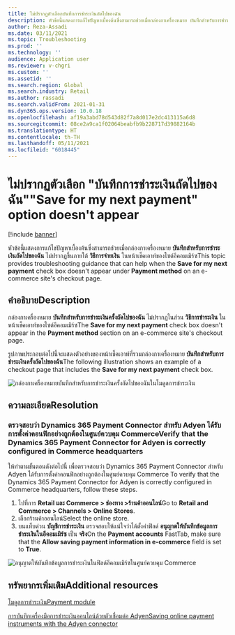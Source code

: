 ```yaml
---
title: ไม่ปรากฏตัวเลือกบันทึกการชำระเงินถัดไปของฉัน
description: หัวข้อนี้แสดงการแก้ไขปัญหาเบื้องต้นซึ่งสามารถช่วยเมื่อกล่องกาเครื่องหมาย บันทึกสําหรับการชำระเงินถัดไปของฉัน ไม่ปรากฏขึ้นภายใต้วิธีการจ่ายเงินในหน้าเช็คเอาท์ของไซต์อีคอมเมิร์ซ
author: Reza-Assadi
ms.date: 03/11/2021
ms.topic: Troubleshooting
ms.prod: ''
ms.technology: ''
audience: Application user
ms.reviewer: v-chgri
ms.custom: ''
ms.assetid: ''
ms.search.region: Global
ms.search.industry: Retail
ms.author: rassadi
ms.search.validFrom: 2021-01-31
ms.dyn365.ops.version: 10.0.18
ms.openlocfilehash: af19a3abd78d543d82f7a8d017e2dc413115a6d8
ms.sourcegitcommit: 08ce2a9ca1f02064beabfb9b228717d39882164b
ms.translationtype: HT
ms.contentlocale: th-TH
ms.lasthandoff: 05/11/2021
ms.locfileid: "6018445"
---
```

# <a name="save-for-my-next-payment-option-doesnt-appear"></a><span data-ttu-id="a88d8-103">ไม่ปรากฏตัวเลือก "บันทึกการชำระเงินถัดไปของฉัน"</span><span class="sxs-lookup"><span data-stu-id="a88d8-103">"Save for my next payment" option doesn't appear</span></span>

[!include [banner](../../includes/banner.md)]

<span data-ttu-id="a88d8-104">หัวข้อนี้แสดงการแก้ไขปัญหาเบื้องต้นซึ่งสามารถช่วยเมื่อกล่องกาเครื่องหมาย  **บันทึกสําหรับการชำระเงินถัดไปของฉัน** ไม่ปรากฏขึ้นภายใต้ **วิธีการจ่ายเงิน** ในหน้าเช็คเอาท์ของไซต์อีคอมเมิร์ซ</span><span class="sxs-lookup"><span data-stu-id="a88d8-104">This topic provides troubleshooting guidance that can help when the **Save for my next payment** check box doesn't appear under **Payment method** on an e-commerce site's checkout page.</span></span>

## <a name="description"></a><span data-ttu-id="a88d8-105">คำอธิบาย</span><span class="sxs-lookup"><span data-stu-id="a88d8-105">Description</span></span>

<span data-ttu-id="a88d8-106">กล่องกาเครื่องหมาย  **บันทึกสำหรับการชำระเงินครั้งถัดไปของฉัน** ไม่ปรากฏในส่วน **วิธีการชำระเงิน** ในหน้าเช็คเอาท์ของไซต์อีคอมเมิร์ซ</span><span class="sxs-lookup"><span data-stu-id="a88d8-106">The **Save for my next payment** check box doesn't appear in the **Payment method** section on an e-commerce site's checkout page.</span></span>

<span data-ttu-id="a88d8-107">รูปภาพประกอบต่อไปนี้จะแสดงตัวอย่างของหน้าเช็คเอาท์ที่รวมกล่องกาเครื่องหมาย **บันทึกสำหรับการชำระเงินครั้งถัดไปของฉัน**</span><span class="sxs-lookup"><span data-stu-id="a88d8-107">The following illustration shows an example of a checkout page that includes the **Save for my next payment** check box.</span></span>

![กล่องกาเครื่องหมายบันทึกสำหรับการชำระเงินครั้งถัดไปของฉันในโมดูลการชำระเงิน](media/payment-module-save-payment.jpg)

## <a name="resolution"></a><span data-ttu-id="a88d8-109">ความละเอียด</span><span class="sxs-lookup"><span data-stu-id="a88d8-109">Resolution</span></span>

### <a name="verify-that-the-dynamics-365-payment-connector-for-adyen-is-correctly-configured-in-commerce-headquarters"></a><span data-ttu-id="a88d8-110">ตรวจสอบว่า Dynamics 365 Payment Connector สำหรับ Adyen ได้รับการตั้งค่าคอนฟิกอย่างถูกต้องในศูนย์ควบคุม Commerce</span><span class="sxs-lookup"><span data-stu-id="a88d8-110">Verify that the Dynamics 365 Payment Connector for Adyen is correctly configured in Commerce headquarters</span></span>

<span data-ttu-id="a88d8-111">ให้ทำตามขั้นตอนดังต่อไปนี้ เพื่อตรวจสอบว่า Dynamics 365 Payment Connector สำหรับ Adyen ได้รับการตั้งค่าคอนฟิกอย่างถูกต้องในศูนย์ควบคุม Commerce </span><span class="sxs-lookup"><span data-stu-id="a88d8-111">To verify that the Dynamics 365 Payment Connector for Adyen is correctly configured in Commerce headquarters, follow these steps.</span></span>

1. <span data-ttu-id="a88d8-112">ไปที่การ **Retail และ Commerce \> ช่องทาง \>ร้านค้าออนไลน์**</span><span class="sxs-lookup"><span data-stu-id="a88d8-112">Go to **Retail and Commerce \> Channels \> Online Stores**.</span></span>
1. <span data-ttu-id="a88d8-113">เลือกร้านค้าออนไลน์</span><span class="sxs-lookup"><span data-stu-id="a88d8-113">Select the online store.</span></span>
1. <span data-ttu-id="a88d8-114">บนแท็บด่วน **บัญชีการชำระเงิน** ตรวจสอบให้แน่ใจว่าได้ตั้งค่าฟิลด์ **อนุญาตให้บันทึกข้อมูลการชำระเงินในอีคอมเมิร์ซ** เป็น **จริง**</span><span class="sxs-lookup"><span data-stu-id="a88d8-114">On the **Payment accounts** FastTab, make sure that the **Allow saving payment information in e-commerce** field is set to **True**.</span></span>

![อนุญาตให้บันทึกข้อมูลการชำระเงินในฟิลด์อีคอมเมิร์ซในศูนย์ควบคุม Commerce](media/payment-connector-save-payment.jpg)

## <a name="additional-resources"></a><span data-ttu-id="a88d8-116">ทรัพยากรเพิ่มเติม</span><span class="sxs-lookup"><span data-stu-id="a88d8-116">Additional resources</span></span>

[<span data-ttu-id="a88d8-117">โมดูลการชำระเงิน</span><span class="sxs-lookup"><span data-stu-id="a88d8-117">Payment module</span></span>](../payment-module.md)

[<span data-ttu-id="a88d8-118">การบันทึกเครื่องมือการชำระเงินออนไลน์ด้วยตัวเชื่อมต่อ Adyen</span><span class="sxs-lookup"><span data-stu-id="a88d8-118">Saving online payment instruments with the Adyen connector</span></span>](../dev-itpro/adyen-connector-listPI.md)
